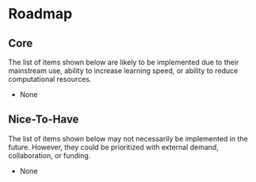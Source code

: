# Roadmap

## Core

The list of items shown below are likely to be implemented due to their mainstream use, ability to increase learning speed, or ability to reduce computational resources.

* None

## Nice-To-Have

The list of items shown below may not necessarily be implemented in the future. However, they could be prioritized with external demand, collaboration, or funding.

* None
